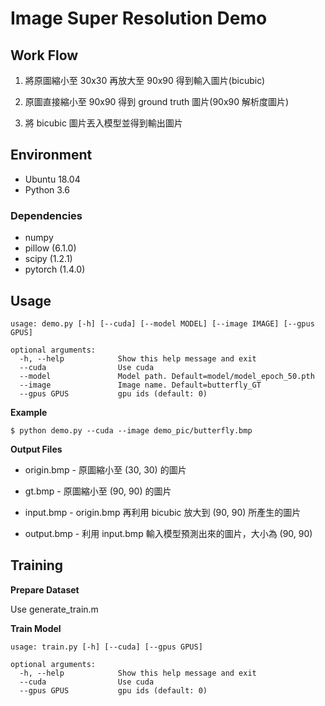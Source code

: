 # Image Super Resolution Demo

## Work Flow

1. 將原圖縮小至 30x30 再放大至 90x90 得到輸入圖片(bicubic)

2. 原圖直接縮小至 90x90 得到 ground truth 圖片(90x90 解析度圖片)

3. 將 bicubic 圖片丟入模型並得到輸出圖片

## Environment

- Ubuntu 18.04
- Python 3.6

### Dependencies

- numpy
- pillow (6.1.0)
- scipy (1.2.1)
- pytorch (1.4.0)

## Usage

```
usage: demo.py [-h] [--cuda] [--model MODEL] [--image IMAGE] [--gpus GPUS]
               
optional arguments:
  -h, --help            Show this help message and exit
  --cuda                Use cuda
  --model               Model path. Default=model/model_epoch_50.pth
  --image               Image name. Default=butterfly_GT
  --gpus GPUS           gpu ids (default: 0)
```

**Example**

```
$ python demo.py --cuda --image demo_pic/butterfly.bmp
```

**Output Files**

- origin.bmp - 原圖縮小至 (30, 30) 的圖片

- gt.bmp - 原圖縮小至 (90, 90) 的圖片

- input.bmp - origin.bmp 再利用 bicubic 放大到 (90, 90) 所產生的圖片

- output.bmp - 利用 input.bmp 輸入模型預測出來的圖片，大小為 (90, 90)

## Training


**Prepare Dataset**

Use generate_train.m

**Train Model**

```
usage: train.py [-h] [--cuda] [--gpus GPUS]
               
optional arguments:
  -h, --help            Show this help message and exit
  --cuda                Use cuda
  --gpus GPUS           gpu ids (default: 0)
```